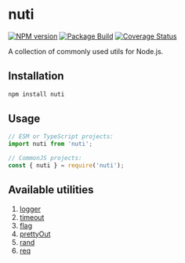 # nuti

[![NPM version][npm-img]][npm-url]
[![Package Build][build-img]][build-url]
[![Coverage Status][coverage-img]][coverage-url]

A collection of commonly used utils for Node.js.

## Installation

```bash
npm install nuti
```

## Usage

```js
// ESM or TypeScript projects:
import nuti from 'nuti';

// CommonJS projects:
const { nuti } = require('nuti');
```

## Available utilities

1. [logger](./docs/logger.md)
2. [timeout](./docs/timeout.md)
3. [flag](./docs/flag.md)
4. [prettyOut](./docs/prettyOut.md)
5. [rand](./docs/rand.md)
6. [req](./docs/httpClient.md)

[npm-img]: https://img.shields.io/npm/v/nuti.svg?logo=npm
[npm-url]: https://www.npmjs.com/package/nuti
[build-img]: https://github.com/andr-ii/nuti/actions/workflows/build.yml/badge.svg
[build-url]: https://github.com/andr-ii/nuti/actions/workflows/build.yml
[coverage-img]: https://img.shields.io/coverallsCoverage/github/andr-ii/nuti?label=coverage&logo=jest
[coverage-url]: https://coveralls.io/github/andr-ii/nuti?branch=master
